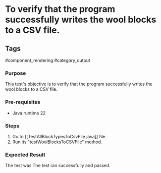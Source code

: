 # To verify that the program successfully writes the wool blocks to a CSV file.

## Tags
#component_rendering #category_output

### Purpose
This test's objective is to verify that the program successfully writes the wool blocks to a CSV file.

### Pre-requisites
- Java runtime 22


### Steps
1.  Go to [[TestAllBlockTypesToCsvFile.java]] file.
2. Run its "testWoolBlocksToCSVFile" method.

### Expected Result
The test was The test ran successfully and passed.